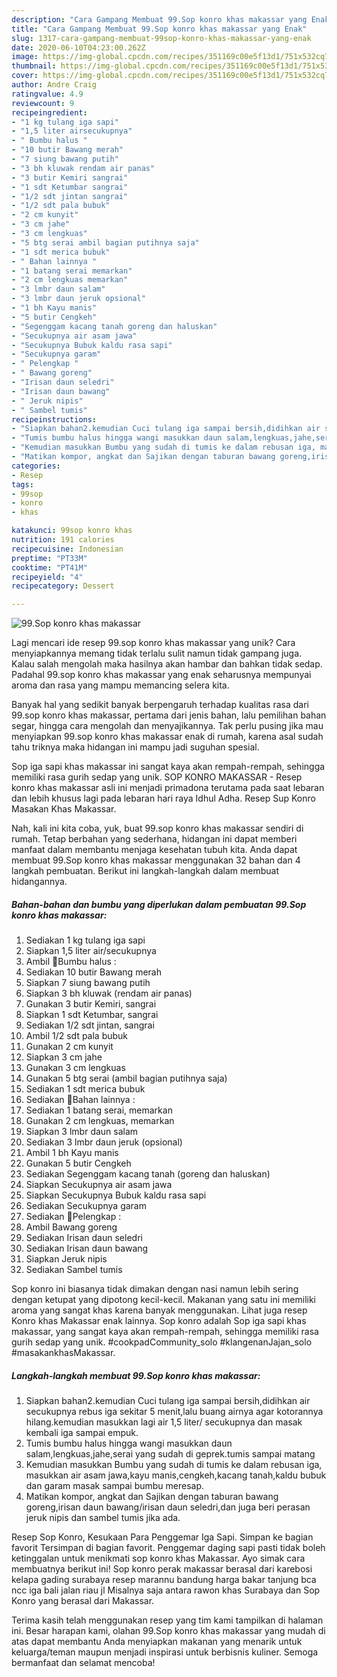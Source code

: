 ```yaml
---
description: "Cara Gampang Membuat 99.Sop konro khas makassar yang Enak"
title: "Cara Gampang Membuat 99.Sop konro khas makassar yang Enak"
slug: 1317-cara-gampang-membuat-99sop-konro-khas-makassar-yang-enak
date: 2020-06-10T04:23:00.262Z
image: https://img-global.cpcdn.com/recipes/351169c00e5f13d1/751x532cq70/99sop-konro-khas-makassar-foto-resep-utama.jpg
thumbnail: https://img-global.cpcdn.com/recipes/351169c00e5f13d1/751x532cq70/99sop-konro-khas-makassar-foto-resep-utama.jpg
cover: https://img-global.cpcdn.com/recipes/351169c00e5f13d1/751x532cq70/99sop-konro-khas-makassar-foto-resep-utama.jpg
author: Andre Craig
ratingvalue: 4.9
reviewcount: 9
recipeingredient:
- "1 kg tulang iga sapi"
- "1,5 liter airsecukupnya"
- " Bumbu halus "
- "10 butir Bawang merah"
- "7 siung bawang putih"
- "3 bh kluwak rendam air panas"
- "3 butir Kemiri sangrai"
- "1 sdt Ketumbar sangrai"
- "1/2 sdt jintan sangrai"
- "1/2 sdt pala bubuk"
- "2 cm kunyit"
- "3 cm jahe"
- "3 cm lengkuas"
- "5 btg serai ambil bagian putihnya saja"
- "1 sdt merica bubuk"
- " Bahan lainnya "
- "1 batang serai memarkan"
- "2 cm lengkuas memarkan"
- "3 lmbr daun salam"
- "3 lmbr daun jeruk opsional"
- "1 bh Kayu manis"
- "5 butir Cengkeh"
- "Segenggam kacang tanah goreng dan haluskan"
- "Secukupnya air asam jawa"
- "Secukupnya Bubuk kaldu rasa sapi"
- "Secukupnya garam"
- " Pelengkap "
- " Bawang goreng"
- "Irisan daun seledri"
- "Irisan daun bawang"
- " Jeruk nipis"
- " Sambel tumis"
recipeinstructions:
- "Siapkan bahan2.kemudian Cuci tulang iga sampai bersih,didihkan air secukupnya rebus iga sekitar 5 menit,lalu buang airnya agar kotorannya hilang.kemudian masukkan lagi air 1,5 liter/ secukupnya dan masak kembali iga sampai empuk."
- "Tumis bumbu halus hingga wangi masukkan daun salam,lengkuas,jahe,serai yang sudah di geprek.tumis sampai matang"
- "Kemudian masukkan Bumbu yang sudah di tumis ke dalam rebusan iga, masukkan air asam jawa,kayu manis,cengkeh,kacang tanah,kaldu bubuk dan garam masak sampai bumbu meresap."
- "Matikan kompor, angkat dan Sajikan dengan taburan bawang goreng,irisan daun bawang/irisan daun seledri,dan juga beri perasan jeruk nipis dan sambel tumis jika ada."
categories:
- Resep
tags:
- 99sop
- konro
- khas

katakunci: 99sop konro khas 
nutrition: 191 calories
recipecuisine: Indonesian
preptime: "PT33M"
cooktime: "PT41M"
recipeyield: "4"
recipecategory: Dessert

---
```



![99.Sop konro khas makassar](https://img-global.cpcdn.com/recipes/351169c00e5f13d1/751x532cq70/99sop-konro-khas-makassar-foto-resep-utama.jpg)

Lagi mencari ide resep 99.sop konro khas makassar yang unik? Cara menyiapkannya memang tidak terlalu sulit namun tidak gampang juga. Kalau salah mengolah maka hasilnya akan hambar dan bahkan tidak sedap. Padahal 99.sop konro khas makassar yang enak seharusnya mempunyai aroma dan rasa yang mampu memancing selera kita.

Banyak hal yang sedikit banyak berpengaruh terhadap kualitas rasa dari 99.sop konro khas makassar, pertama dari jenis bahan, lalu pemilihan bahan segar, hingga cara mengolah dan menyajikannya. Tak perlu pusing jika mau menyiapkan 99.sop konro khas makassar enak di rumah, karena asal sudah tahu triknya maka hidangan ini mampu jadi suguhan spesial.

Sop iga sapi khas makassar ini sangat kaya akan rempah-rempah, sehingga memiliki rasa gurih sedap yang unik. SOP KONRO MAKASSAR - Resep konro khas makassar asli ini menjadi primadona terutama pada saat lebaran dan lebih khusus lagi pada lebaran hari raya Idhul Adha. Resep Sup Konro Masakan Khas Makassar.


Nah, kali ini kita coba, yuk, buat 99.sop konro khas makassar sendiri di rumah. Tetap berbahan yang sederhana, hidangan ini dapat memberi manfaat dalam membantu menjaga kesehatan tubuh kita. Anda dapat membuat 99.Sop konro khas makassar menggunakan 32 bahan dan 4 langkah pembuatan. Berikut ini langkah-langkah dalam membuat hidangannya.

<!--inarticleads1-->

##### Bahan-bahan dan bumbu yang diperlukan dalam pembuatan 99.Sop konro khas makassar:

1. Sediakan 1 kg tulang iga sapi
1. Siapkan 1,5 liter air/secukupnya
1. Ambil  🌺Bumbu halus :
1. Sediakan 10 butir Bawang merah
1. Siapkan 7 siung bawang putih
1. Siapkan 3 bh kluwak (rendam air panas)
1. Gunakan 3 butir Kemiri, sangrai
1. Siapkan 1 sdt Ketumbar, sangrai
1. Sediakan 1/2 sdt jintan, sangrai
1. Ambil 1/2 sdt pala bubuk
1. Gunakan 2 cm kunyit
1. Siapkan 3 cm jahe
1. Gunakan 3 cm lengkuas
1. Gunakan 5 btg serai (ambil bagian putihnya saja)
1. Sediakan 1 sdt merica bubuk
1. Sediakan  🌺Bahan lainnya :
1. Sediakan 1 batang serai, memarkan
1. Gunakan 2 cm lengkuas, memarkan
1. Siapkan 3 lmbr daun salam
1. Sediakan 3 lmbr daun jeruk (opsional)
1. Ambil 1 bh Kayu manis
1. Gunakan 5 butir Cengkeh
1. Sediakan Segenggam kacang tanah (goreng dan haluskan)
1. Siapkan Secukupnya air asam jawa
1. Siapkan Secukupnya Bubuk kaldu rasa sapi
1. Sediakan Secukupnya garam
1. Sediakan  🌺Pelengkap :
1. Ambil  Bawang goreng
1. Sediakan Irisan daun seledri
1. Sediakan Irisan daun bawang
1. Siapkan  Jeruk nipis
1. Sediakan  Sambel tumis


Sop konro ini biasanya tidak dimakan dengan nasi namun lebih sering dengan ketupat yang dipotong kecil-kecil. Makanan yang satu ini memiliki aroma yang sangat khas karena banyak menggunakan. Lihat juga resep Konro khas Makassar enak lainnya. Sop konro adalah Sop iga sapi khas makassar, yang sangat kaya akan rempah-rempah, sehingga memiliki rasa gurih sedap yang unik. #cookpadCommunity_solo #klangenanJajan_solo #masakankhasMakassar. 

<!--inarticleads2-->

##### Langkah-langkah membuat 99.Sop konro khas makassar:

1. Siapkan bahan2.kemudian Cuci tulang iga sampai bersih,didihkan air secukupnya rebus iga sekitar 5 menit,lalu buang airnya agar kotorannya hilang.kemudian masukkan lagi air 1,5 liter/ secukupnya dan masak kembali iga sampai empuk.
1. Tumis bumbu halus hingga wangi masukkan daun salam,lengkuas,jahe,serai yang sudah di geprek.tumis sampai matang
1. Kemudian masukkan Bumbu yang sudah di tumis ke dalam rebusan iga, masukkan air asam jawa,kayu manis,cengkeh,kacang tanah,kaldu bubuk dan garam masak sampai bumbu meresap.
1. Matikan kompor, angkat dan Sajikan dengan taburan bawang goreng,irisan daun bawang/irisan daun seledri,dan juga beri perasan jeruk nipis dan sambel tumis jika ada.


Resep Sop Konro, Kesukaan Para Penggemar Iga Sapi. Simpan ke bagian favorit Tersimpan di bagian favorit. Penggemar daging sapi pasti tidak boleh ketinggalan untuk menikmati sop konro khas Makassar. Ayo simak cara membuatnya berikut ini! Sop konro perak makassar berasal dari karebosi kelapa gading surabaya resep marannu bandung harga bakar tanjung bca ncc iga bali jalan riau jl Misalnya saja antara rawon khas Surabaya dan Sop Konro yang berasal dari Makassar. 

Terima kasih telah menggunakan resep yang tim kami tampilkan di halaman ini. Besar harapan kami, olahan 99.Sop konro khas makassar yang mudah di atas dapat membantu Anda menyiapkan makanan yang menarik untuk keluarga/teman maupun menjadi inspirasi untuk berbisnis kuliner. Semoga bermanfaat dan selamat mencoba!
